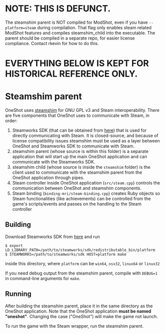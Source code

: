 # NOTE: THIS IS DEFUNCT.

The steamshim parent is NOT compiled for ModShot, even if you have `--platform=steam` during compilation. That flag only enables steam related ModShot features and compiles steamshim_child into the executable. The parent should be compiled in a separate repo, for easier license compliance. Contact rkevin for how to do this.

# EVERYTHING BELOW IS KEPT FOR HISTORICAL REFERENCE ONLY.

# Steamshim parent
OneShot uses [steamshim](https://hg.icculus.org/icculus/steamshim/) for GNU GPL v3 and Steam interoperability. There are five components that OneShot uses to communicate with Steam, in order:
1. Steamworks SDK (that can be obtained from [here](https://partner.steamgames.com)) that is used for directly communicating with Steam. It is closed-source, and because of license compatibility issues steamshim must be used as a layer between OneShot and Steamworks SDK to communicate with Steam.
2. steamshim parent (whose source is within this folder) is a separate application that will start up the main OneShot application and can communicate with the Steamworks SDK.
3. steamshim child (whose source is inside the `steamshim` folder) is the client used to communicate with the steamshim parent from the OneShot application through pipes.
4. Steam controller inside OneShot application (`src/steam.cpp`) controls the communication between OneShot and steamshim components.
5. Steam binding (`binding-mri/steam-binding.cpp`) creates Ruby objects so Steam functionalities (like achievements) can be controlled from the game's scripts/events and passes on the handling to the Steam controller

## Building
Download Steamworks SDK from [here](https://partner.steamgames.com) and run
```console
$ export LD_LIBRARY_PATH=/path/to/steamworks/sdk/redistributable_bin/platform
$ STEAMWORKS=/path/to/steamworks/sdk HOST=platform make
```
inside this directory, where `platform` can be `win64`, `osx32`, `linux64` or `linux32`

If you need debug output from the steamshim parent, compile with `DEBUG=1` in command-line arguments for `make`.

## Running
After building the steamshim parent, place it in the same directory as the OneShot application. Note that the OneShot application **must be named "oneshot"**. Changing the case ("OneShot") will make the game not launch.

To run the game with the Steam wrapper, run the steamshim parent.
